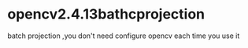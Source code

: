 # opencv2.4.13bathcprojection
batch projection ,you don't need  configure opencv each time you use it

